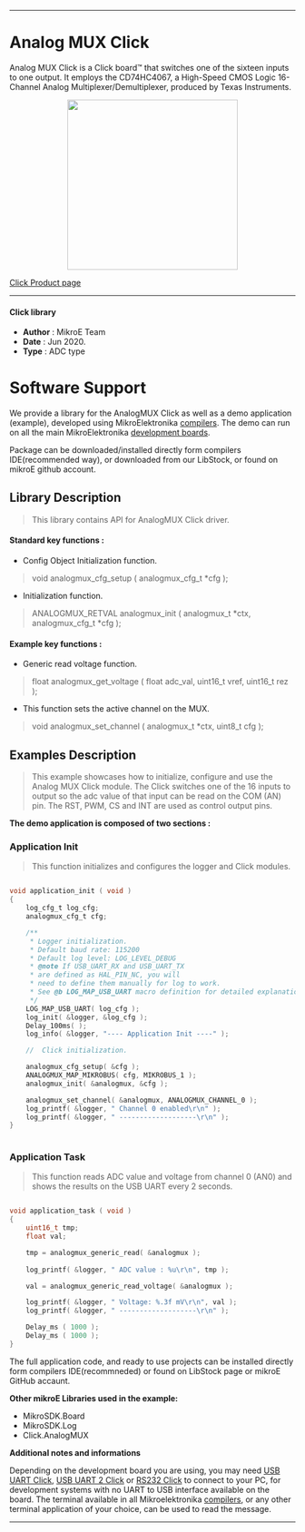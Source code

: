 
---
# Analog MUX Click

Analog MUX Click is a Click board™ that switches one of the sixteen inputs to one output. It employs the CD74HC4067, a High-Speed CMOS Logic 16-Channel Analog Multiplexer/Demultiplexer, produced by Texas Instruments.

<p align="center">
  <img src="https://download.mikroe.com/images/click_for_ide/analogmux_click.png" height=300px>
</p>


[Click Product page](https://www.mikroe.com/analog-mux-click)

---


#### Click library 

- **Author**        : MikroE Team
- **Date**          : Jun 2020.
- **Type**          : ADC type


# Software Support

We provide a library for the AnalogMUX Click 
as well as a demo application (example), developed using MikroElektronika 
[compilers](https://shop.mikroe.com/compilers). 
The demo can run on all the main MikroElektronika [development boards](https://shop.mikroe.com/development-boards).

Package can be downloaded/installed directly form compilers IDE(recommended way), or downloaded from our LibStock, or found on mikroE github account. 

## Library Description

> This library contains API for AnalogMUX Click driver.

#### Standard key functions :

- Config Object Initialization function.
> void analogmux_cfg_setup ( analogmux_cfg_t *cfg ); 
 
- Initialization function.
> ANALOGMUX_RETVAL analogmux_init ( analogmux_t *ctx, analogmux_cfg_t *cfg );

#### Example key functions :

- Generic read voltage function.
> float analogmux_get_voltage ( float adc_val, uint16_t vref, uint16_t rez );
 
- This function sets the active channel on the MUX.
> void analogmux_set_channel ( analogmux_t *ctx, uint8_t cfg );

## Examples Description

> This example showcases how to initialize, configure and use the Analog MUX Click module. 
> The Click switches one of the 16 inputs to output so the adc value of that input 
> can be read on the COM (AN) pin. The RST, PWM, CS and INT are used as control output pins. 

**The demo application is composed of two sections :**

### Application Init 

> This function initializes and configures the logger and Click modules.

```c

void application_init ( void )
{
    log_cfg_t log_cfg;
    analogmux_cfg_t cfg;

    /** 
     * Logger initialization.
     * Default baud rate: 115200
     * Default log level: LOG_LEVEL_DEBUG
     * @note If USB_UART_RX and USB_UART_TX 
     * are defined as HAL_PIN_NC, you will 
     * need to define them manually for log to work. 
     * See @b LOG_MAP_USB_UART macro definition for detailed explanation.
     */
    LOG_MAP_USB_UART( log_cfg );
    log_init( &logger, &log_cfg );
    Delay_100ms( );
    log_info( &logger, "---- Application Init ----" );

    //  Click initialization.

    analogmux_cfg_setup( &cfg );
    ANALOGMUX_MAP_MIKROBUS( cfg, MIKROBUS_1 );
    analogmux_init( &analogmux, &cfg );

    analogmux_set_channel( &analogmux, ANALOGMUX_CHANNEL_0 );
    log_printf( &logger, " Channel 0 enabled\r\n" );
    log_printf( &logger, " -------------------\r\n" );
}
  
```

### Application Task

> This function reads ADC value and voltage from channel 0 (AN0) and shows the results 
> on the USB UART every 2 seconds.

```c

void application_task ( void )
{
    uint16_t tmp;
    float val;

    tmp = analogmux_generic_read( &analogmux );
    
    log_printf( &logger, " ADC value : %u\r\n", tmp );

    val = analogmux_generic_read_voltage( &analogmux );

    log_printf( &logger, " Voltage: %.3f mV\r\n", val );
    log_printf( &logger, " -------------------\r\n" );

    Delay_ms ( 1000 );
    Delay_ms ( 1000 );
}

```

The full application code, and ready to use projects can be  installed directly form compilers IDE(recommneded) or found on LibStock page or mikroE GitHub accaunt.

**Other mikroE Libraries used in the example:** 

- MikroSDK.Board
- MikroSDK.Log
- Click.AnalogMUX

**Additional notes and informations**

Depending on the development board you are using, you may need 
[USB UART Click](https://shop.mikroe.com/usb-uart-click), 
[USB UART 2 Click](https://shop.mikroe.com/usb-uart-2-click) or 
[RS232 Click](https://shop.mikroe.com/rs232-click) to connect to your PC, for 
development systems with no UART to USB interface available on the board. The 
terminal available in all Mikroelektronika 
[compilers](https://shop.mikroe.com/compilers), or any other terminal application 
of your choice, can be used to read the message.



---
